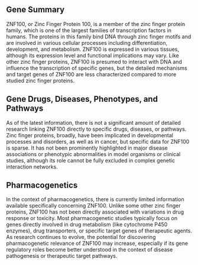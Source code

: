 ## Gene Summary
ZNF100, or Zinc Finger Protein 100, is a member of the zinc finger protein family, which is one of the largest families of transcription factors in humans. The proteins in this family bind DNA through zinc finger motifs and are involved in various cellular processes including differentiation, development, and metabolism. ZNF100 is expressed in various tissues, although its expression level and functional implications may vary. Like other zinc finger proteins, ZNF100 is presumed to interact with DNA and influence the transcription of specific genes, but the detailed mechanisms and target genes of ZNF100 are less characterized compared to more studied zinc finger proteins.

## Gene Drugs, Diseases, Phenotypes, and Pathways
As of the latest information, there is not a significant amount of detailed research linking ZNF100 directly to specific drugs, diseases, or pathways. Zinc finger proteins, broadly, have been implicated in developmental processes and disorders, as well as in cancer, but specific data for ZNF100 is sparse. It has not been prominently highlighted in major disease associations or phenotypic abnormalities in model organisms or clinical studies, although its role cannot be fully excluded in complex genetic interaction networks.

## Pharmacogenetics
In the context of pharmacogenetics, there is currently limited information available specifically concerning ZNF100. Unlike some other zinc finger proteins, ZNF100 has not been directly associated with variations in drug response or toxicity. Most pharmacogenetic studies typically focus on genes directly involved in drug metabolism (like cytochrome P450 enzymes), drug transporters, or specific target genes of therapeutic agents. As research continues to evolve, the potential for discovering pharmacogenetic relevance of ZNF100 may increase, especially if its gene regulatory roles become better understood in the context of disease pathogenesis or therapeutic target pathways.